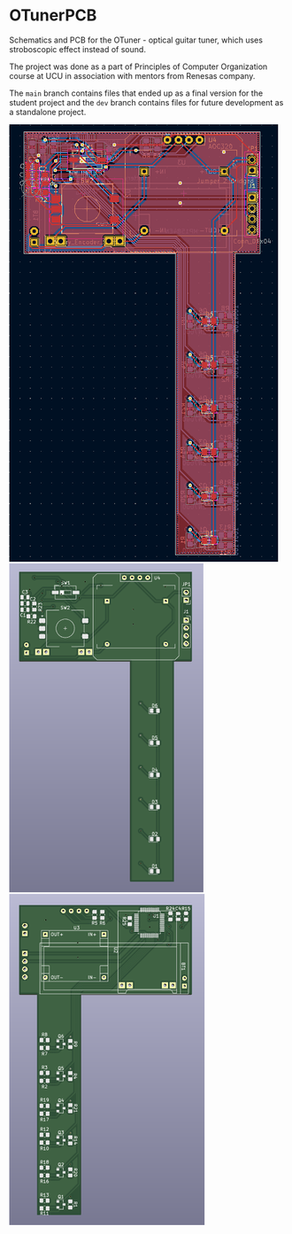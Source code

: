 # OTunerPCB
Schematics and PCB for the OTuner - optical guitar tuner, which uses stroboscopic effect instead of sound.

The project was done as a part of Principles of Computer Organization course at UCU in association with mentors from Renesas company.

The ```main``` branch contains files that ended up as a final version for the student project and the ```dev``` branch contains files for future development as a standalone project.

![pcb_schematics](img/pcb_scheme.png)  
![pcb_schematics](img/pcb_render_front.png)  
![pcb_schematics](img/pcb_render_back.png)  

